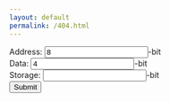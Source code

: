 ```yaml
---
layout: default
permalink: /404.html
---
```

<form class="calc" action="javascript:alert( 'success!' );">
Address: <input type="number" class="address" value="8">-bit<br>
Data: <input type="number" class="data" value="4">-bit<br>
Storage: <input type="number" class="storage" value="">-bit<br>
<input type="submit" value="Submit">
</form>
<script src="https://ajax.googleapis.com/ajax/libs/jquery/2.1.1/jquery.min.js"></script>
<script>
var address = $('.address')[0];
var data = $('.data')[0];
var storage = $('.storage')[0];
var mult = 8000;
$(".calc").submit(function(event) {
//storage=data*2^(address)
//log(storage/data)/log(2)=address
//data=storage/(2^(address))
//address=Math.log(storage/data)/Math.log(2)
if(address.value == ""){
address.value = Math.log((storage.value*mult)/data.value)/Math.log(2)
}
if(data.value == ""){
data.value = (storage.value*mult)/(2^(address.value))
}
if(storage.value == ""){
storage.value = (data.value*2^(address.value))/mult;
}
});
</script>
